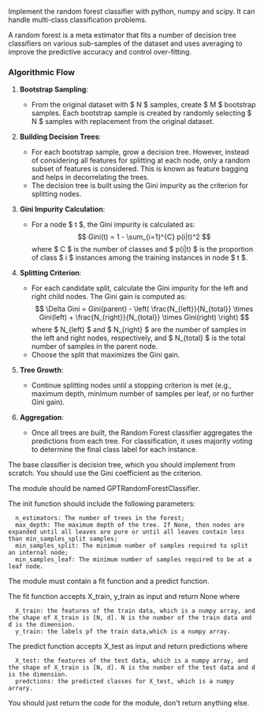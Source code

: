 Implement the random forest classifier with python, numpy and scipy. It can handle multi-class classification problems.

A random forest is a meta estimator that fits a number of decision tree classifiers on various sub-samples of the dataset and uses averaging to improve the predictive accuracy and control over-fitting. 

### Algorithmic Flow

1. **Bootstrap Sampling**: 
   - From the original dataset with $ N $ samples, create $ M $ bootstrap samples. Each bootstrap sample is created by randomly selecting $ N $ samples with replacement from the original dataset.

2. **Building Decision Trees**:
   - For each bootstrap sample, grow a decision tree. However, instead of considering all features for splitting at each node, only a random subset of features is considered. This is known as feature bagging and helps in decorrelating the trees.
   - The decision tree is built using the Gini impurity as the criterion for splitting nodes.

3. **Gini Impurity Calculation**:
   - For a node $ t $, the Gini impurity is calculated as:
     $$
     Gini(t) = 1 - \sum_{i=1}^{C} p(i|t)^2
     $$
     where $ C $ is the number of classes and $ p(i|t) $ is the proportion of class $ i $ instances among the training instances in node $ t $.

4. **Splitting Criterion**:
   - For each candidate split, calculate the Gini impurity for the left and right child nodes. The Gini gain is computed as:
     $$
     \Delta Gini = Gini(parent) - \left( \frac{N_{left}}{N_{total}} \times Gini(left) + \frac{N_{right}}{N_{total}} \times Gini(right) \right)
     $$
     where $ N_{left} $ and $ N_{right} $ are the number of samples in the left and right nodes, respectively, and $ N_{total} $ is the total number of samples in the parent node.
   - Choose the split that maximizes the Gini gain.

5. **Tree Growth**:
   - Continue splitting nodes until a stopping criterion is met (e.g., maximum depth, minimum number of samples per leaf, or no further Gini gain).

6. **Aggregation**:
   - Once all trees are built, the Random Forest classifier aggregates the predictions from each tree. For classification, it uses majority voting to determine the final class label for each instance.


The base classifier is decision tree, which you should implement from scratch. You should use the Gini coefficient as the criterion.

The module should be named GPTRandomForestClassifier.  

The init function should include the following parameters:

      n_estimators: The number of trees in the forest;
      max_depth: The maximum depth of the tree. If None, then nodes are expanded until all leaves are pure or until all leaves contain less than min_samples_split samples;
      min_samples_split: The minimum number of samples required to split an internal node;
      min_samples_leaf: The minimum number of samples required to be at a leaf node.
The module must contain a fit function and a predict function.  

The fit function accepts X_train, y_train as input and return None where  

      X_train: the features of the train data, which is a numpy array, and the shape of X_train is [N, d]. N is the number of the train data and d is the dimension.  
      y_train: the labels pf the train data,which is a numpy array.  
The predict function accepts X_test as input and return predictions where  

      X_test: the features of the test data, which is a numpy array, and the shape of X_train is [N, d]. N is the number of the test data and d is the dimension.  
      predctions: the predicted classes for X_test, which is a numpy arrary.  
You should just return the code for the module, don't return anything else.